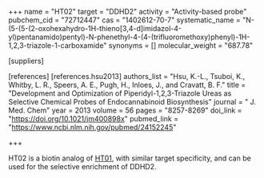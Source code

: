 +++
name = "HT02"
target = "DDHD2"
activity = "Activity-based probe"
pubchem_cid = "72712447"
cas = "1402612-70-7"
systematic_name = "N-(5-(5-(2-oxohexahydro-1H-thieno[3,4-d]imidazol-4-yl)pentanamido)pentyl)-N-phenethyl-4-(4-(trifluoromethoxy)phenyl)-1H-1,2,3-triazole-1-carboxamide"
synonyms = []
molecular_weight = "687.78"

[suppliers]

[references]
    [references.hsu2013]
        authors_list = "Hsu, K.-L., Tsuboi, K., Whitby, L. R., Speers, A. E., Pugh, H., Inloes, J., and Cravatt, B. F."
        title = "Development and Optimization of Piperidyl-1,2,3-Triazole Ureas as Selective Chemical Probes of Endocannabinoid Biosynthesis"
        journal = " J. Med. Chem"
        year = 2013
        volume = 56
        pages = "8257-8269"
        doi_link = "https://doi.org/10.1021/jm400898x"
        pubmed_link = "https://www.ncbi.nlm.nih.gov/pubmed/24152245"

+++

HT02 is a biotin analog of <a href="#ht01" class="js-scroll-trigger">HT01</a>, with similar target specificity, and can be used for the selective enrichment of DDHD2.
